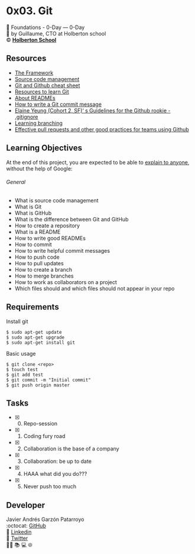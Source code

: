 # 0x03. Git
:open_file_folder: Foundations - 0-Day ― 0-Day  
:bust_in_silhouette: by Guillaume, CTO at Holberton school  
:copyright: **[Holberton School](https://www.holbertonschool.com/)**

## Resources
* [The Framework](https://intranet.hbtn.io/concepts/75)
* [Source code management](https://intranet.hbtn.io/concepts/22)
* [Git and Github cheat sheet](https://intranet.hbtn.io/concepts/57)
* [Resources to learn Git](https://try.github.io/)
* [About READMEs](https://help.github.com/en/github/creating-cloning-and-archiving-repositories/about-readmes)
* [How to write a Git commit message](https://chris.beams.io/posts/git-commit/#seven-rules)
* [Elaine Yeung (Cohort 2, SF)‘ s Guidelines for the Github rookie - .gitignore](https://medium.com/@elaine.yeung/guidelines-for-the-github-rookie-c24e9ec0c671)
* [Learning branching](https://learngitbranching.js.org/)
* [Effective pull requests and other good practices for teams using Github](https://codeinthehole.com/tips/pull-requests-and-other-good-practices-for-teams-using-github/)

## Learning Objectives
At the end of this project, you are expected to be able to [explain to anyone](https://fs.blog/2012/04/feynman-technique/), without the help of Google:
###### General
* What is source code management
* What is Git
* What is GitHub
* What is the difference between Git and GitHub
* How to create a repository
* What is a README
* How to write good READMEs
* How to commit
* How to write helpful commit messages
* How to push code
* How to pull updates
* How to create a branch
* How to merge branches
* How to work as collaborators on a project
* Which files should and which files should not appear in your repo

## Requirements
Install git
```
$ sudo apt-get update
$ sudo apt-get upgrade
$ sudo apt-get install git
```

Basic usage
```
$ git clone <repo>
$ touch test
$ git add test
$ git commit -m "Initial commit"
$ git push origin master
```

## Tasks
* [x] 0. Repo-session
* [x] 1. Coding fury road
* [x] 2. Collaboration is the base of a company
* [x] 3. Collaboration: be up to date
* [x] 4. HAAA what did you do???
* [x] 5. Never push too much

## Developer
Javier Andrés Garzón Patarroyo  
:octocat: [GitHub](https://github.com/javierandresgp/)  
:link: [Linkedin](https://www.linkedin.com/in/javierandresgp/)  
:link: [Twitter](https://twitter.com/javierandresgp0)  
:man_technologist: :books: :computer: :globe_with_meridians:
